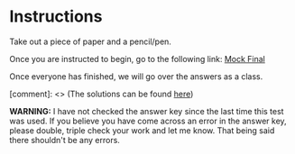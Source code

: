 # Instructions

Take out a piece of paper and a pencil/pen. 

Once you are instructed to begin, go to the following link:
[Mock Final](https://docs.google.com/document/d/1btoS3CokpMmFq68v_CnIqUx7BpF4irOvdC5xx1fimCs/edit?usp=sharing)

Once everyone has finished, we will go over the answers as a class.

[comment]: <> (The solutions can be found [here](https://docs.google.com/a/ucr.edu/document/d/1G0kflatAYWaBLzK_bPP8Q9iPdDtIKHDp4a6ZFKSLBXY/edit?usp=sharing))

**WARNING:** I have not checked the answer key since the last time this test was used. If you believe
you have come across an error in the answer key, please double, triple check your work and let me know. That being
said there shouldn't be any errors.
